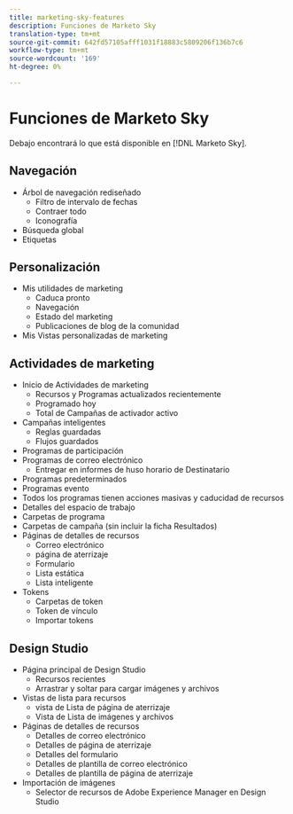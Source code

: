 ```yaml
---
title: marketing-sky-features
description: Funciones de Marketo Sky
translation-type: tm+mt
source-git-commit: 642fd57105afff1031f18883c5809206f136b7c6
workflow-type: tm+mt
source-wordcount: '169'
ht-degree: 0%

---
```



# Funciones de Marketo Sky

Debajo encontrará lo que está disponible en [!DNL Marketo Sky].

## Navegación

* Árbol de navegación rediseñado
   * Filtro de intervalo de fechas
   * Contraer todo
   * Iconografía
* Búsqueda global
* Etiquetas

## Personalización

* Mis utilidades de marketing
   * Caduca pronto
   * Navegación
   * Estado del marketing
   * Publicaciones de blog de la comunidad
* Mis Vistas personalizadas de marketing

## Actividades de marketing

* Inicio de Actividades de marketing
   * Recursos y Programas actualizados recientemente
   * Programado hoy
   * Total de Campañas de activador activo
* Campañas inteligentes
   * Reglas guardadas
   * Flujos guardados
* Programas de participación
* Programas de correo electrónico
   * Entregar en informes de huso horario de Destinatario
* Programas predeterminados
* Programas evento
* Todos los programas tienen acciones masivas y caducidad de recursos
* Detalles del espacio de trabajo
* Carpetas de programa
* Carpetas de campaña (sin incluir la ficha Resultados)
* Páginas de detalles de recursos
   * Correo electrónico
   * página de aterrizaje
   * Formulario
   * Lista estática
   * Lista inteligente
* Tokens
   * Carpetas de token
   * Token de vínculo
   * Importar tokens

## Design Studio

* Página principal de Design Studio
   * Recursos recientes
   * Arrastrar y soltar para cargar imágenes y archivos
* Vistas de lista para recursos
   * vista de Lista de página de aterrizaje
   * Vista de Lista de imágenes y archivos
* Páginas de detalles de recursos
   * Detalles de correo electrónico
   * Detalles de página de aterrizaje
   * Detalles del formulario
   * Detalles de plantilla de correo electrónico
   * Detalles de plantilla de página de aterrizaje
* Importación de imágenes
   * Selector de recursos de Adobe Experience Manager en Design Studio
